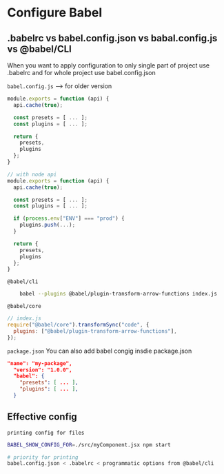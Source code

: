 # Configure Babel

## .babelrc vs babel.config.json vs babal.config.js vs @babel/CLI

When you want to apply configuration to only single part of project use .babelrc and for whole project use babel.config.json

`babel.config.js` --> for older version

```js
module.exports = function (api) {
  api.cache(true);

  const presets = [ ... ];
  const plugins = [ ... ];

  return {
    presets,
    plugins
  };
}

// with node api
module.exports = function (api) {
  api.cache(true);

  const presets = [ ... ];
  const plugins = [ ... ];

  if (process.env["ENV"] === "prod") {
    plugins.push(...);
  }

  return {
    presets,
    plugins
  };
}
```

`@babel/cli`

```bash
    babel --plugins @babel/plugin-transform-arrow-functions index.js
```

`@babel/core`

```js
// index.js
require("@babel/core").transformSync("code", {
  plugins: ["@babel/plugin-transform-arrow-functions"],
});
```

`package.json` You can also add babel congig insdie package.json

```json
"name": "my-package",
  "version": "1.0.0",
  "babel": {
    "presets": [ ... ],
    "plugins": [ ... ],
  }
```

## Effective config

`printing config for files`

```bash
BABEL_SHOW_CONFIG_FOR=./src/myComponent.jsx npm start

# priority for printing
babel.config.json < .babelrc < programmatic options from @babel/cli
```
